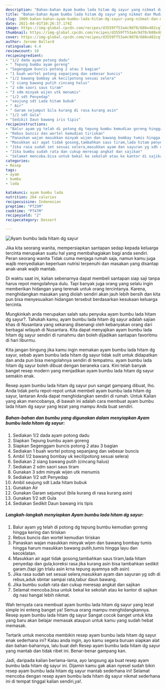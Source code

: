 ```yaml
---
description: "Bahan-bahan Ayam bumbu lada hitam dg sayur yang nikmat dan Mudah Dibuat"
title: "Bahan-bahan Ayam bumbu lada hitam dg sayur yang nikmat dan Mudah Dibuat"
slug: 1009-bahan-bahan-ayam-bumbu-lada-hitam-dg-sayur-yang-nikmat-dan-mudah-dibuat
date: 2021-04-01T10:26:37.174Z
image: https://img-global.cpcdn.com/recipes/d3559ff53a4c9d70/680x482cq70/ayam-bumbu-lada-hitam-dg-sayur-foto-resep-utama.jpg
thumbnail: https://img-global.cpcdn.com/recipes/d3559ff53a4c9d70/680x482cq70/ayam-bumbu-lada-hitam-dg-sayur-foto-resep-utama.jpg
cover: https://img-global.cpcdn.com/recipes/d3559ff53a4c9d70/680x482cq70/ayam-bumbu-lada-hitam-dg-sayur-foto-resep-utama.jpg
author: Jerome Ballard
ratingvalue: 4.4
reviewcount: 10
recipeingredient:
- "1/2 dada ayam potong dadu"
- " Tepung bumbu ayam goreng"
- "Segenggam buncis potong 2 atau 3 bagian"
- "1 buah wortel potong sepanjang dan sebesar buncis"
- "1/2 bawang bombay uk kecilpotong sesuai selera"
- "2 siang bawang putih cincang halus"
- "2 sdm saori saus tiram"
- "3 sdm minyak wijen utk menumis"
- "1/2 sdt Penyedap"
- "seujung sdt Lada hitam bubuk"
- " Air"
- " Garam sejumput bila kurang di rasa kurang asin"
- "1/2 sdt Gula"
- "Sedikit Daun bawang iris tipis"
recipeinstructions:
- "Balur ayam yg telah di potong dg tepung bumbu kemudian goreng hingga kering dan tiriskan"
- "Rebus buncis dan wortel kemudian tiriskan"
- "Panaskan wajan masukkan minyak wijen dan bawang bombay tumis hingga harum masukkan bawang putih,tumis hingga layu dan kecoklatan."
- "Masukkan air agat tidak gosong,tambahkan saus tiram,lada hitam penyedap dan gula,koreksi rasa jika kurang asin bisa tambahkan sedikit garam.(tapi jgn trlalu asin krna tepung ayamnya sdh asin)"
- "Jika rasa sudah set sesuai selera,masukkan ayam dan sayuran yg sdh di rebus,aduk sbntar sampai rata,tabur daun bawang."
- "Jika bumbu sudah rata dan cukup meresap angkat dan sajikan"
- "Selamat mencoba.bisa untuk bekal ke sekolah atau ke kantor di sajikan dg nasi hangat lebih nikmat."
categories:
- Resep
tags:
- ayam
- bumbu
- lada

katakunci: ayam bumbu lada 
nutrition: 264 calories
recipecuisine: Indonesian
preptime: "PT25M"
cooktime: "PT47M"
recipeyield: "2"
recipecategory: Dessert

---
```



![Ayam bumbu lada hitam dg sayur](https://img-global.cpcdn.com/recipes/d3559ff53a4c9d70/680x482cq70/ayam-bumbu-lada-hitam-dg-sayur-foto-resep-utama.jpg)

Jika kita seorang wanita, mempersiapkan santapan sedap kepada keluarga tercinta merupakan suatu hal yang membahagiakan bagi anda sendiri. Peran seorang  wanita Tidak cuma menjaga rumah saja, namun kamu juga wajib menyediakan keperluan nutrisi terpenuhi dan masakan yang disantap anak-anak wajib mantab.

Di waktu  saat ini, kalian sebenarnya dapat membeli santapan siap saji tanpa harus repot mengolahnya dulu. Tapi banyak juga orang yang selalu ingin memberikan hidangan yang terenak untuk orang tercintanya. Karena, menghidangkan masakan yang diolah sendiri akan jauh lebih bersih dan kita pun bisa menyesuaikan hidangan tersebut berdasarkan kesukaan keluarga tercinta. 



Mungkinkah anda merupakan salah satu penyuka ayam bumbu lada hitam dg sayur?. Tahukah kamu, ayam bumbu lada hitam dg sayur adalah sajian khas di Nusantara yang sekarang disenangi oleh kebanyakan orang dari berbagai wilayah di Nusantara. Kita dapat menyajikan ayam bumbu lada hitam dg sayur sendiri di rumahmu dan boleh dijadikan santapan favoritmu di hari liburmu.

Kita jangan bingung jika kamu ingin memakan ayam bumbu lada hitam dg sayur, sebab ayam bumbu lada hitam dg sayur tidak sulit untuk didapatkan dan anda pun bisa mengolahnya sendiri di tempatmu. ayam bumbu lada hitam dg sayur boleh dibuat dengan beraneka cara. Kini telah banyak banget resep modern yang menjadikan ayam bumbu lada hitam dg sayur semakin enak.

Resep ayam bumbu lada hitam dg sayur pun sangat gampang dibuat, lho. Anda tidak perlu repot-repot untuk membeli ayam bumbu lada hitam dg sayur, lantaran Anda dapat menghidangkan sendiri di rumah. Untuk Kalian yang akan mencobanya, di bawah ini adalah cara membuat ayam bumbu lada hitam dg sayur yang lezat yang mampu Anda buat sendiri.

<!--inarticleads1-->

##### Bahan-bahan dan bumbu yang digunakan dalam menyiapkan Ayam bumbu lada hitam dg sayur:

1. Sediakan 1/2 dada ayam potong dadu
1. Siapkan  Tepung bumbu ayam goreng
1. Siapkan Segenggam buncis potong 2 atau 3 bagian
1. Sediakan 1 buah wortel potong sepanjang dan sebesar buncis
1. Ambil 1/2 bawang bombay uk kecil(potong sesuai selera)
1. Sediakan 2 siang bawang putih (cincang halus)
1. Sediakan 2 sdm saori saus tiram
1. Gunakan 3 sdm minyak wijen utk menumis
1. Sediakan 1/2 sdt Penyedap
1. Ambil seujung sdt Lada hitam bubuk
1. Gunakan  Air
1. Gunakan  Garam sejumput (bila kurang di rasa kurang asin)
1. Gunakan 1/2 sdt Gula
1. Sediakan Sedikit Daun bawang iris tipis




<!--inarticleads2-->

##### Langkah-langkah menyiapkan Ayam bumbu lada hitam dg sayur:

1. Balur ayam yg telah di potong dg tepung bumbu kemudian goreng hingga kering dan tiriskan
1. Rebus buncis dan wortel kemudian tiriskan
1. Panaskan wajan masukkan minyak wijen dan bawang bombay tumis hingga harum masukkan bawang putih,tumis hingga layu dan kecoklatan.
1. Masukkan air agat tidak gosong,tambahkan saus tiram,lada hitam penyedap dan gula,koreksi rasa jika kurang asin bisa tambahkan sedikit garam.(tapi jgn trlalu asin krna tepung ayamnya sdh asin)
1. Jika rasa sudah set sesuai selera,masukkan ayam dan sayuran yg sdh di rebus,aduk sbntar sampai rata,tabur daun bawang.
1. Jika bumbu sudah rata dan cukup meresap angkat dan sajikan
1. Selamat mencoba.bisa untuk bekal ke sekolah atau ke kantor di sajikan dg nasi hangat lebih nikmat.




Wah ternyata cara membuat ayam bumbu lada hitam dg sayur yang lezat simple ini enteng banget ya! Semua orang mampu menghidangkannya. Resep ayam bumbu lada hitam dg sayur Sangat cocok banget untuk kita yang baru akan belajar memasak ataupun untuk kamu yang sudah hebat memasak.

Tertarik untuk mencoba membikin resep ayam bumbu lada hitam dg sayur enak sederhana ini? Kalau anda ingin, ayo kamu segera buruan siapkan alat dan bahan-bahannya, lalu buat deh Resep ayam bumbu lada hitam dg sayur yang mantab dan tidak ribet ini. Benar-benar gampang kan. 

Jadi, daripada kalian berlama-lama, ayo langsung aja buat resep ayam bumbu lada hitam dg sayur ini. Dijamin kamu gak akan nyesel sudah bikin resep ayam bumbu lada hitam dg sayur mantab sederhana ini! Selamat mencoba dengan resep ayam bumbu lada hitam dg sayur nikmat sederhana ini di tempat tinggal kalian sendiri,ya!.


